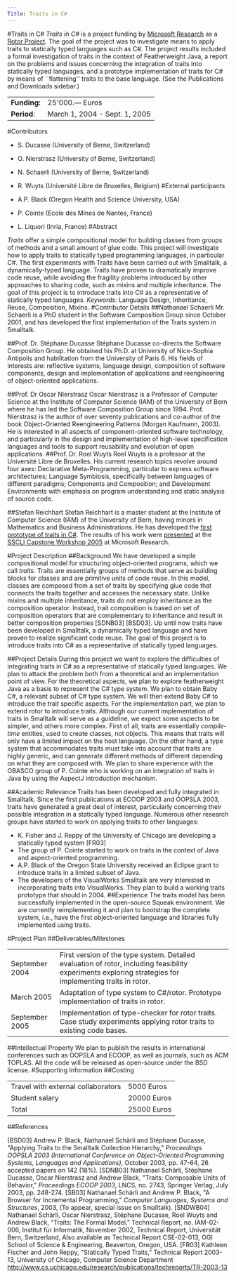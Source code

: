 ```yaml
---
Title: Traits in C#
---
```

#Traits in C#
*Traits in C#* is a project funding by [Microsoft Research](http://research.microsoft.com/) as a [Rotor Project](http://research.microsoft.com/Collaboration/University/Europe/RFP/Rotor/). The goal of the project was to investigate means to apply traits to statically typed languages such as C#. The project results included a formal investigation of traits in the context of Featherweight Java, a report on the problems and issues concerning the integration of traits into statically typed languages, and a prototype implementation of traits for C# by means of ``flattening\'' traits to the base language. (See the Publications and Downloads sidebar.)

| | |
|---|---|
|**Funding:**|25'000.&#8212; Euros
|**Period**:|March 1, 2004 - Sept. 1, 2005

#Contributors

- S. Ducasse (University of Berne, Switzerland)
- O. Nierstrasz (University of Berne, Switzerland)
- N. Schaerli (University of Berne, Switzerland)
- R. Wuyts (Universit&eacute; Libre de Bruxelles, Belgium)
#External participants

- A.P. Black (Oregon Health and Science University, USA)
- P. Cointe (Ecole des Mines de Nantes, France)
- L. Liquori (Inria, France)
#Abstract

*Traits* offer a simple compositional model for building classes from groups of methods and a small amount of glue code.
This project will investigate how to apply traits to statically typed programming languages, in particular C#.
The first experiments with Traits have been carried out with Smalltalk, a dynamically-typed language. Traits have proven to dramatically improve code reuse, while avoiding the fragility problems introduced by other approaches to sharing code, such as mixins and multiple inheritance. The goal of this project is to introduce traits into C# as a representative of statically typed languages. 
*Keywords:* Language Design, Inheritance, Reuse, Composition, Mixins.
#Contributor Details
##Nathanael Schaerli
Mr. Schaerli is a PhD student in the Software Composition Group since October 2001, and has developed the first implementation of the Traits system in Smalltalk. 
 
##Prof. Dr. St&eacute;phane Ducasse
St&eacute;phane Ducasse co-directs the Software Composition Group. He obtained his Ph.D. at University of Nice-Sophia Antipolis and habilitation from the University of Paris 6. His fields of interests are: reflective systems, language design, composition of software components, design and implementation of applications and reengineering of object-oriented applications.
 
##Prof. Dr Oscar Nierstrasz
Oscar Nierstrasz is a Professor of Computer Science at the Institute of Computer Science (IAM) of the University of Bern where he has led the Software Composition Group since 1994. Prof. Nierstrasz is the author of over seventy publications and co-author of the book Object-Oriented Reengineering Patterns (Morgan Kaufmann, 2003). He is interested in all aspects of component-oriented software technology, and particularly in the design and implementation of high-level specification languages and tools to support reusability and evolution of open applications. 
##Prof. Dr. Roel Wuyts
Roel Wuyts is a professor at the Universit&eacute; Libre de Bruxelles. His current research topics revolve around four axes: Declarative Meta-Programming, particular to express software architectures; Language Symbiosis, specifically between languages of different paradigms; Components and Composition; and Development Environments with emphasis on program understanding and static analysis of source code.

##Stefan Reichhart
Stefan Reichhart is a master student at the Institute of Computer Science (IAM) of the University of Bern, having minors in Mathematics and Business Administrations. He has developed the [first prototype of traits in C#](/download/rotor/CSharpTDemo.zip). The results of his work were [presented](/download/rotor/SSCLI2005TraitsCSharp.pdf) at the [SSCLI Capstone Workshop 2005](http://research.microsoft.com/workshops/SSCLI2005/) at Microsoft Research.

#Project Description
##Background
We have developed a simple compositional model for structuring object-oriented programs, which we call *traits*. Traits are essentially groups of methods that serve as building blocks for classes and are primitive units of code reuse. In this model, classes are composed from a set of traits by specifying glue code that connects the traits together and accesses the necessary state.
Unlike mixins and multiple inheritance, traits do not employ inheritance as the composition operator. Instead, trait composition is based on set of composition operators that are complementary to inheritance and result in better composition properties [SDNB03] [BSD03].
Up until now traits have been developed in Smalltalk, a dynamically typed language and have proven to realize significant code reuse. The goal of this project is to introduce traits into C# as a representative of statically typed languages.
 
##Project Details
During this project we want to explore the difficulties of integrating traits in C# as a representative of statically typed languages. We plan to attack the problem both from a theoretical and an implementation point of view.
For the theoretical aspects, we plan to explore featherweight Java as a basis to represent the C# type system. We plan to obtain Baby C#, a relevant subset of C# type system. We will then extend Baby C# to introduce the trait specific aspects.
For the implementation part, we plan to extend rotor to introduce traits. Although our current implementation of traits in Smalltalk will serve as a guideline, we expect some aspects to be simpler, and others more complex. First of all, traits are essentially *compile-time* entities, used to create classes, not objects. This means that traits will only have a limited impact on the host language. On the other hand, a type system that accommodates traits must take into account that traits are highly generic, and can generate different methods of different depending on what they are composed with.
We plan to share experience with the OBASCO group of P. Cointe who is working on an integration of traits in Java by using the AspectJ introduction mechanism.
 
##Academic Relevance
Traits has been developed and fully integrated in Smalltalk. Since the first publications at ECOOP 2003 and OOPSLA 2003, traits have generated a great deal of interest, particularly concerning their possible integration in a statically typed language. Numerous other research groups have started to work on applying traits to other languages:
 

- K. Fisher and J. Reppy of the University of Chicago are developing a statically typed system [FR03]
- The group of P. Cointe started to work on traits in the context of Java and aspect-oriented programming.
- A.P. Black of the Oregon State University received an Eclipse grant to introduce traits in a limited subset of Java.
- The developers of the  VisualWorks Smalltalk are very interested in incorporating traits into VisualWorks. They plan to build a working traits prototype that should in 2004.
##Experience 
The traits model has been successfully implemented in the open-source Squeak environment. We are currently reimplementing it and plan to bootstrap the complete system, i.e., have the first object-oriented language and libraries fully implemented using traits. 

#Project Plan
##Deliverables/Milestones

| | |
|---|---|
|September 2004|First version of the type system. Detailed evaluation of rotor, including feasibility experiments exploring strategies for implementing traits in rotor.
|March 2005|Adaptation of type system to C#/rotor. Prototype implementation of traits in rotor.
|September 2005|Implementation of type-checker for rotor traits. Case study experiments applying rotor traits to existing code bases.
 
##Intellectual Property 
We plan to publish the results in international conferences such as OOPSLA and ECOOP, as well as journals, such as ACM TOPLAS.
All the code will be released as open-source under the BSD license.
#Supporting Information
##Costing
 

| | |
|---|---|
|Travel with external collaborators|5000 Euros
|Student salary|20000 Euros
|Total|25000 Euros
 
##References

[BSD03] Andrew P. Black, Nathanael Sch&auml;rli and St&eacute;phane Ducasse, &quot;Applying Traits to the Smalltalk Collection Hierarchy,&quot; *Proceedings OOPSLA 2003 (International Conference on Object-Oriented Programming Systems, Languages and Applications)*, October 2003, pp. 47-64, 26 accepted papers on 142 (18%).
[SDNB03] Nathanael Sch&auml;rli, St&eacute;phane Ducasse, Oscar Nierstrasz and Andrew Black, &quot;Traits: Composable Units of Behavior,&quot; *Proceedings ECOOP 2003*, LNCS, no. 2743, Springer Verlag, July 2003, pp. 248-274.
[SB03] Nathanael Sch&auml;rli and Andrew P. Black, &quot;A Browser for Incremental Programming,&quot; *Computer Languages, Systems and Structures*, 2003, (To appear, special issue on Smalltalk).
[SNDWB04] Nathanael Sch&auml;rli, Oscar Nierstrasz, St&eacute;phane Ducasse, Roel Wuyts and Andrew Black, &quot;Traits: The Formal Model,&quot; Technical Report, no. IAM-02-006, Institut f&uuml;r Informatik, November 2002, Technical Report, Universit&auml;t Bern, Switzerland, Also available as Technical Report CSE-02-013, OGI School of Science &amp; Engineering, Beaverton, Oregon, USA.
[FR03] Kathleen Fischer and John Reppy, &quot;Statically Typed Traits,&quot; Technical Report 2003-13, University of Chicago, Computer Science Department http://www.cs.uchicago.edu/research/publications/techreports/TR-2003-13
